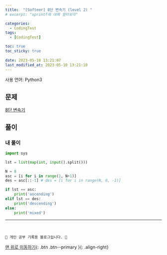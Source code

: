 ```yaml
---
title:  "[Softeer] 8단 변속기 (level 2) "
# excerpt: "sprintf에 대해 알아보자"

categories:
  - CodingTest
tags:
  - [CodingTest]

toc: true
toc_sticky: true
 
date: 2023-05-10 13:21:07
last_modified_at: 2023-05-10 13:21:10
---
```


사용 언어: Python3

## 문제
[8단 변속기](https://softeer.ai/practice/info.do?idx=1&eid=408)


## 풀이
### 내 풀이
```py
import sys

lst = list(map(int, input().split()))

N = 8
asc = [i for i in range(1, N+1)]
des = asc[::-1] # des = [i for i in range(N, 0, -1)]

if lst == asc:
    print('ascending')
elif lst == des:
    print('descending')
else:
    print('mixed')
```












***
<br>


    💛 개인 공부 기록용 블로그입니다. 👻

[맨 위로 이동하기](#){: .btn .btn--primary }{: .align-right}